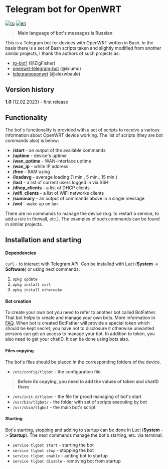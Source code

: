 # Telegram bot for OpenWRT

[![ru](https://img.shields.io/badge/lang-ru-red.svg)](https://github.com/varakh/tlgbot/blob/main/README.md)
[![en](https://img.shields.io/badge/lang-en-blue.svg)](https://github.com/varakh/tlgbot/blob/main/README.en.md)

> **Main language of bot's messages is Russian**

This is a Telegram bot for devices with OpenWRT written in Bash. In the basis there is a set of Bash scripts taken and slightly modified from another similar projects, I thank the authors of such projects as: 

 * [tg-bot1](https://github.com/ZigFisher/glutinium/tree/master/tg-bot1) (@ZigFisher) 
 * [openwrt-telegram-bot](https://github.com/ixiumu/openwrt-telegram-bot) (@ixiumu) 
 * [telegramopenwrt](https://github.com/alexwbaule/telegramopenwrt) (@alexwbaule)

## Version history

**1.0** (12.02.2023) - first release

## Functionality

The bot's functionality is provided with a set of scripts to receive a various information about OpenWRT device working.
The list of scripts (they are bot commands also) is below: 

* **/start** - an output of the available commands
* **/uptime** - device's uptime
* **/wan_uptime** - WAN-interface uptime 
* **/wan_ip** - white IP address
* **/free** - RAM using
* **/loadavg** - average loading (1 min., 5 min., 15 min.)
* **/last** - a list of current users logged in via SSH
* **/dhcp_clients** - a list of DHCP clients
* **/wifi_clients** - a list of WiFi networks clients
* **/summary** - an output of commands above in a single message
* **/wol** - wake up on lan

There are no commands to manage the device (e.g. to restart a service, to add a rule in firewall, etc.). The examples of such commands can be found in similar projects.

## Installation and starting

#### Dependencies

`curl` - to interact with Telegram API. Can be installed with Luci (**System** -> **Software**) or using next commands:

1. `opkg update`
2. `opkg install curl`
3. `opkg install etherwake`

#### Bot creation 

To create your own bot you need to refer to another bot called BotFather. That bot helps to create and manage your own bots. More information in [FAQ](https://core.telegram.org/bots/faq#how-do-i-create-a-bot).
When bot is created BotFather will provide a special token which should be kept secret, you have not to disclosure it otherwise unwanted persons can get an access to manage your bot.
In addition to token, you also need to get your chatID. It can be done using bots also.
 
#### Files copying

The bot's files should be placed in the corresponding folders of the device. 

* `/etc/config/tlgbot` - the configuration file. 
> **Before its copying, you need to add the values of token and chatID there**
* `/etc/init.d/tlgbot` - the file for procd managing of bot's start
* `/usr/bin/tlgbot/` - the folder with set of scripts executing by bot
* `/usr/sbin/tlgbot` - the main bot's script

#### Starting

Bot's starting, stopping and adding to startup can be done in Luci (**System** -> **Startup**).
The next commands manage the bot's starting, etc. via terminal:

* `service tlgbot start` - starting the bot
* `service tlgbot stop` - stopping the bot
* `service tlgbot enable` - adding bot to startup
* `service tlgbot disable` - removing bot from startup
